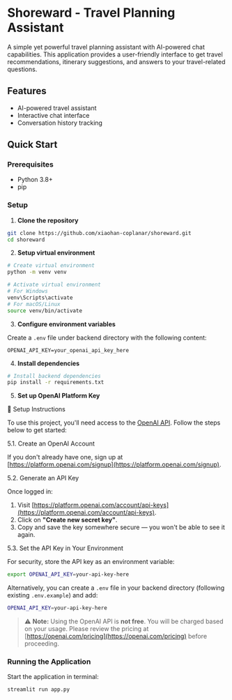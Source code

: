 # Shoreward - Travel Planning Assistant

A simple yet powerful travel planning assistant with AI-powered chat capabilities. This application provides a user-friendly interface to get travel recommendations, itinerary suggestions, and answers to your travel-related questions.

## Features

- AI-powered travel assistant
- Interactive chat interface
- Conversation history tracking

## Quick Start

### Prerequisites

- Python 3.8+
- pip

### Setup

1. **Clone the repository**

```bash
git clone https://github.com/xiaohan-coplanar/shoreward.git
cd shoreward
```

2. **Setup virtual environment**

```bash
# Create virtual environment
python -m venv venv

# Activate virtual environment
# For Windows
venv\Scripts\activate
# For macOS/Linux
source venv/bin/activate
```

3. **Configure environment variables**

Create a `.env` file under backend directory with the following content:

```
OPENAI_API_KEY=your_openai_api_key_here
```

4. **Install dependencies**


```bash
# Install backend dependencies
pip install -r requirements.txt
```

5. **Set up OpenAI Platform Key**

 🔧 Setup Instructions

To use this project, you'll need access to the [OpenAI API](https://platform.openai.com/). Follow the steps below to get started:

5.1. Create an OpenAI Account

If you don't already have one, sign up at [https://platform.openai.com/signup](https://platform.openai.com/signup).

5.2. Generate an API Key

Once logged in:

1. Visit [https://platform.openai.com/account/api-keys](https://platform.openai.com/account/api-keys).
2. Click on **"Create new secret key"**.
3. Copy and save the key somewhere secure — you won't be able to see it again.

5.3. Set the API Key in Your Environment

For security, store the API key as an environment variable:

```bash
export OPENAI_API_KEY=your-api-key-here
```

Alternatively, you can create a `.env` file in your backend directory (following existing `.env.example`) and add:

```bash
OPENAI_API_KEY=your-api-key-here
```

> ⚠️ **Note:** Using the OpenAI API is **not free**. You will be charged based on your usage. Please review the pricing at [https://openai.com/pricing](https://openai.com/pricing) before proceeding.

### Running the Application

Start the application in terminal:
```bash
streamlit run app.py
```


